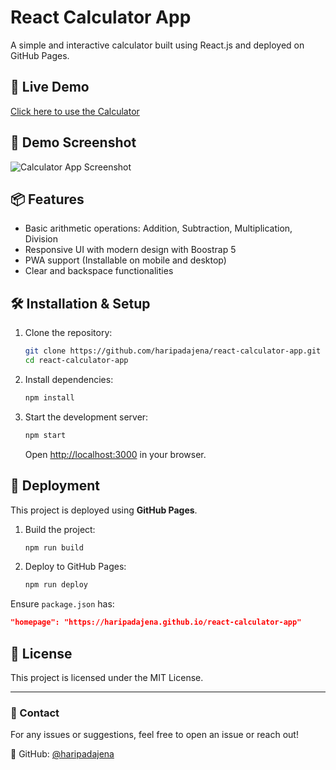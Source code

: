 # React Calculator App

A simple and interactive calculator built using React.js and deployed on GitHub Pages.

## 🚀 Live Demo

[Click here to use the Calculator](https://haripadajena.github.io/react-calculator-app/)

## 📸 Demo Screenshot

![Calculator App Screenshot](https://haripadajena.github.io/react-calculator-app/icons/icon-512x512.png)

## 📦 Features

- Basic arithmetic operations: Addition, Subtraction, Multiplication, Division
- Responsive UI with modern design with Boostrap 5
- PWA support (Installable on mobile and desktop)
- Clear and backspace functionalities

## 🛠️ Installation & Setup

1. Clone the repository:

   ```sh
   git clone https://github.com/haripadajena/react-calculator-app.git
   cd react-calculator-app
   ```

2. Install dependencies:

   ```sh
   npm install
   ```

3. Start the development server:
   ```sh
   npm start
   ```
   Open [http://localhost:3000](http://localhost:3000) in your browser.

## 🚀 Deployment

This project is deployed using **GitHub Pages**.

1. Build the project:
   ```sh
   npm run build
   ```
2. Deploy to GitHub Pages:
   ```sh
   npm run deploy
   ```

Ensure `package.json` has:

```json
"homepage": "https://haripadajena.github.io/react-calculator-app"
```

## 📜 License

This project is licensed under the MIT License.

---

### 📧 Contact

For any issues or suggestions, feel free to open an issue or reach out!

📌 GitHub: [@haripadajena](https://github.com/haripadajena)
